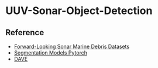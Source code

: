 # UUV-Sonar-Object-Detection

## Reference
* [Forward-Looking Sonar Marine Debris Datasets](https://github.com/mvaldenegro/marine-debris-fls-datasets)
* [Segmentation Models Pytorch](https://github.com/qubvel/segmentation_models.pytorch)
* [DAVE](https://github.com/Field-Robotics-Lab/dave)
